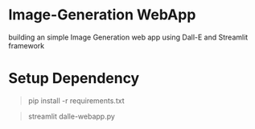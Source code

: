 # Image-Generation WebApp
building an simple Image Generation web app using Dall-E and Streamlit framework

# Setup Dependency
> pip install -r requirements.txt

> streamlit dalle-webapp.py
